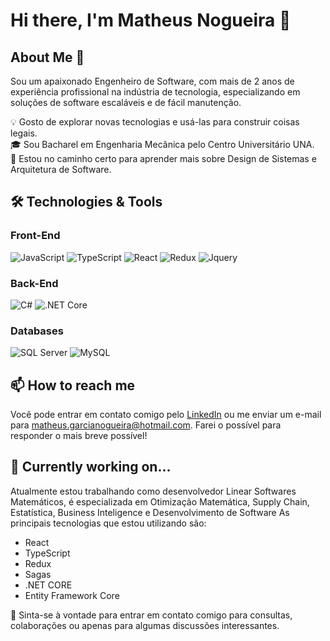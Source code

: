 # Hi there, I'm Matheus Nogueira 👋

## About Me 🚀
Sou um apaixonado Engenheiro de Software, com mais de 2 anos de experiência profissional na indústria de tecnologia, especializando em soluções de software escaláveis e de fácil manutenção.  

💡 Gosto de explorar novas tecnologias e usá-las para construir coisas legais.\
🎓 Sou Bacharel em Engenharia Mecânica pelo Centro Universitário UNA.\
🌱 Estou no caminho certo para aprender mais sobre Design de Sistemas e Arquitetura de Software.

## 🛠️ Technologies & Tools

### Front-End
![JavaScript](https://img.shields.io/badge/-JavaScript-000?&logo=JavaScript)
![TypeScript](https://img.shields.io/badge/-TypeScript-000?&logo=TypeScript)
![React](https://img.shields.io/badge/-React-000?&logo=React)
![Redux](https://img.shields.io/badge/-Redux-000?&logo=Redux)
![Jquery](https://img.shields.io/badge/-jquery-000?&logo=jquery)

### Back-End
![C#](https://img.shields.io/badge/-C%23-000?&logo=csharp)
![.NET Core](https://img.shields.io/badge/-.NET%20Core-000?&logo=.net)

### Databases
![SQL Server](https://img.shields.io/badge/-SQL%20Server-CC2927?&logo=Microsoft%20SQL%20Server&logoColor=white)
![MySQL](https://img.shields.io/badge/-MySQL-000?&logo=MySQL)

## 📫 How to reach me

Você pode entrar em contato comigo pelo [LinkedIn](https://www.linkedin.com/in/matheusgarcianogueira) ou me enviar um e-mail para matheus.garcianogueira@hotmail.com. Farei o possível para responder o mais breve possível!

## 🚧 Currently working on...
Atualmente estou trabalhando como desenvolvedor Linear Softwares Matemáticos, é especializada em Otimização Matemática, Supply Chain, Estatística, Business Inteligence e Desenvolvimento de Software
As principais tecnologias que estou utilizando são:
- React
- TypeScript
- Redux 
- Sagas
- .NET CORE
- Entity Framework Core
  
💬 Sinta-se à vontade para entrar em contato comigo para consultas, colaborações ou apenas para algumas discussões interessantes.
